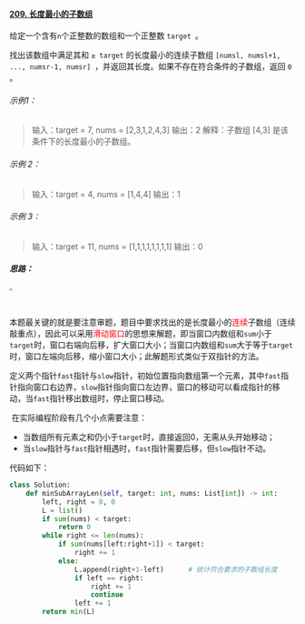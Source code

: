 #### [209. 长度最小的子数组](https://leetcode-cn.com/problems/minimum-size-subarray-sum/)

给定一个含有`n`个正整数的数组和一个正整数 `target `。

找出该数组中满足其和 `≥ target` 的长度最小的连续子数组 `[numsl, numsl+1, ..., numsr-1, numsr] `，并返回其长度。如果不存在符合条件的子数组，返回 `0` 。

###### 示例1：

> 输入：target = 7, nums = [2,3,1,2,4,3]
> 输出：2
> 解释：子数组 [4,3] 是该条件下的长度最小的子数组。



###### 示例 2：

> 输入：target = 4, nums = [1,4,4]
> 输出：1



###### 示例 3：

> 输入：target = 11, nums = [1,1,1,1,1,1,1,1]
> 输出：0



##### 思路：

<img src="https://gitee.com/hongkong9771/csdn-blog-map-bed/raw/master/3.LeetCode%E4%B8%93%E9%A2%98/0209.%E9%95%BF%E5%BA%A6%E6%9C%80%E5%B0%8F%E7%9A%84%E6%95%B0%E7%BB%84/0209.%E9%95%BF%E5%BA%A6%E6%9C%80%E5%B0%8F%E7%9A%84%E5%AD%90%E6%95%B0%E7%BB%84.gif" style="zoom: 33%;" />

​		

本题最关键的就是要注意审题，题目中要求找出的是长度最小的<font color=red>连续</font>子数组（连续敲重点），因此可以采用<font color=red>滑动窗口</font>的思想来解题，即当窗口内数组和`sum`小于`target`时，窗口右端向后移，扩大窗口大小；当窗口内数组和`sum`大于等于`target`时，窗口左端向后移，缩小窗口大小；此解题形式类似于双指针的方法。

定义两个指针`fast`指针与`slow`指针，初始位置指向数组第一个元素，其中`fast`指针指向窗口右边界，`slow`指针指向窗口左边界，窗口的移动可以看成指针的移动，当`fast`指针移出数组时，停止窗口移动。

​		在实际编程阶段有几个小点需要注意：

- 当数组所有元素之和仍小于`target`时，直接返回0，无需从头开始移动；
- 当`slow`指针与`fast`指针相遇时，`fast`指针需要后移，但`slow`指针不动。



代码如下：

```python
class Solution:
    def minSubArrayLen(self, target: int, nums: List[int]) -> int:
        left, right = 0, 0
        L = list()
        if sum(nums) < target:
            return 0
        while right <= len(nums):
            if sum(nums[left:right+1]) < target:
                right += 1
            else:
                L.append(right+1-left)		# 统计符合要求的子数组长度
                if left == right:
                    right += 1
                    continue
                left += 1
        return min(L)
```

